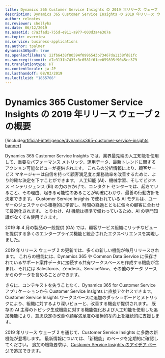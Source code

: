 ```yaml
---
title: Dynamics 365 Customer Service Insights の 2019 年リリース ウェーブ 2 の概要
description: Dynamics 365 Customer Service Insights の 2019 年リリース ウェーブ 2 の概要
author: relnotes
ms.reviewer: shellyha
ms.date: 06/12/2019
ms.assetid: c7a3fad1-755d-e911-a977-000d3a4e307a
ms.topic: overview
ms.service: business-applications
ms.author: tpalmer
dynamics365pdf: true
ms.openlocfilehash: 22fb6438f80594f0996543b73467da1138fd81fc
ms.sourcegitcommit: d7e3131b7435c3c6581f61ee059895f9045cc379
ms.translationtype: HT
ms.contentlocale: ja-JP
ms.lasthandoff: 08/03/2019
ms.locfileid: "1855766"
---
```

# <a name="overview-of-dynamics-365-customer-service-insights-2019-release-wave-2"></a>Dynamics 365 Customer Service Insights の 2019 年リリース ウェーブ 2 の概要
[!include[artificial-intelligence/dynamics365-customer-service-insights banner](../includes/artificial-intelligence/dynamics365-customer-service-insights.md)]

Dynamics 365 Customer Service Insights では、業界最先端の人工知能を使用して、重要なパフォーマンス メトリック、運用データ、最新トレンドに関するアクション可能なビューが提供されます。 これらの分析情報により、顧客サービス マネージャーは自信を持って顧客満足度と業務効率を改善するために、より的確な決定を下すことができます。 人工知能 (AI)、機械学習、そしてビジネス インテリジェンス (BI) の力のおかげで、コンタクト センターでは、起きていること、その理由、起きる可能性のあることが明確にわかり、最善の行動方針を決定できます。 Customer Service Insights で使われている AI モデルは、ユーザーのジェスチャから積極的に学習し、時間の経過とともに個々の顧客に合わせて最適化されます。 とりわけ、AI 機能は標準で備わっているため、AI の専門知識がなくても使用できます。   

2019 年 4 月の製品の一般提供 (GA) では、顧客サービス組織にリッチなビューを提供する多くのエンタープライズ機能と統合されたエクスペリエンスを実現しました。 

2019 年リリース ウェーブ 2 の更新では、多くの新しい機能が毎月リリースされます。 これらの機能には、Dynamics 365 や Common Data Service に保存されているサポート案件データに接続する共有ワークスペースを作成する機能が含まれ、それには Salesforce、Zendesk、ServiceNow、その他のデータ ソースからのデータを含めることができます。 

さらに、コンテキストを失うことなく、Dynamics 365 for Customer Service アプリケーションから Customer Service Insights に直接アクセスできます。 Customer Service Insights ワークスペースに追加のダッシュボードとメトリックにより、組織に対するより深いビューと、改善する機会が提供されます。 既存の AI 主導のトピック生成機能に対する機能強化および人工知能を使用した追加機能により、意思決定の改善や顧客満足度の積極的な向上を継続的に支援します。

2019 年リリース ウェーブ 2 を通じて、Customer Service Insights に多数の新機能が登場します。 最新情報については、「新機能」のページを定期的に確認してください。 追加の機能要求は、[Customer Service Insights のアイデア ページ](https://aka.ms/csiideas)で追加できます。

